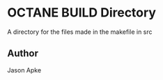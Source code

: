 # OCTANE BUILD Directory
A directory for the files made in the makefile in src

## Author
Jason Apke

